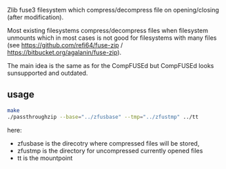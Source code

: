 Zlib fuse3 filesystem which compress/decompress file on opening/closing (after modification).

Most existing filesystems compress/decompress files when filesystem unmounts which in most cases is not good for filesystems with many files (see https://github.com/refi64/fuse-zip / https://bitbucket.org/agalanin/fuse-zip).

The main idea is the same as for the CompFUSEd but CompFUSEd looks sunsupported and outdated.

## usage
```bash
make
./passthroughzip --base="../zfusbase" --tmp="../zfustmp" ../tt
```

here:
  - zfusbase is the direcotry where compressed files will be stored,
  - zfustmp is the directory for uncompressed currently opened files
  - tt is the mountpoint
  
